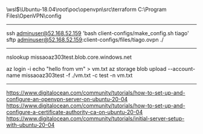 
\\wsl$\Ubuntu-18.04\root\poc\openvpn\src\terraform
C:\Program Files\OpenVPN\config

---

ssh adminuser@52.168.52.159 'bash client-configs/make_config.sh tiago'
sftp adminuser@52.168.52.159:client-configs/files/tiago.ovpn ./

---

nslookup missaoaz303test.blob.core.windows.net

az login -i
echo "hello from vm" > vm.txt
az storage blob upload --account-name missaoaz303test -f ./vm.txt -c test -n vm.txt

---

https://www.digitalocean.com/community/tutorials/how-to-set-up-and-configure-an-openvpn-server-on-ubuntu-20-04
https://www.digitalocean.com/community/tutorials/how-to-set-up-and-configure-a-certificate-authority-ca-on-ubuntu-20-04
https://www.digitalocean.com/community/tutorials/initial-server-setup-with-ubuntu-20-04